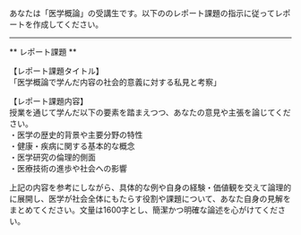 あなたは「医学概論」の受講生です。以下ののレポート課題の指示に従ってレポートを作成してください。

---------------------------------------
** レポート課題 **

【レポート課題タイトル】  
「医学概論で学んだ内容の社会的意義に対する私見と考察」

【レポート課題内容】  
授業を通じて学んだ以下の要素を踏まえつつ、あなたの意見や主張を論じてください。  
・医学の歴史的背景や主要分野の特性  
・健康・疾病に関する基本的な概念  
・医学研究の倫理的側面  
・医療技術の進歩や社会への影響  

上記の内容を参考にしながら、具体的な例や自身の経験・価値観を交えて論理的に展開し、医学が社会全体にもたらす役割や課題について、あなた自身の見解をまとめてください。文量は1600字とし、簡潔かつ明確な論述を心がけてください。